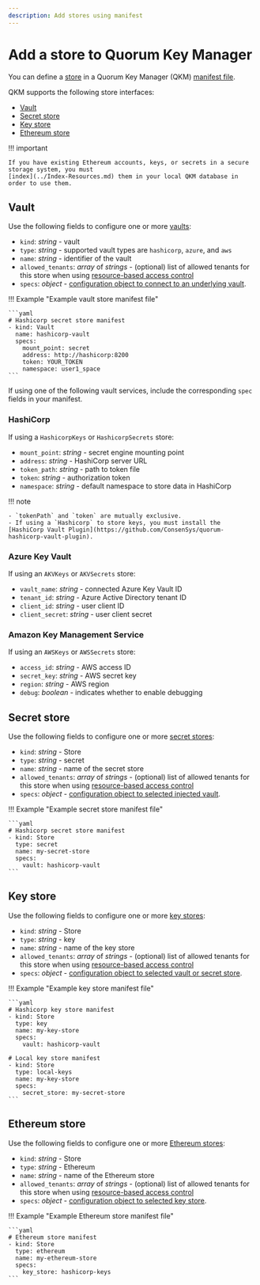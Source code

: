 ```yaml
---
description: Add stores using manifest
---
```


# Add a store to Quorum Key Manager

You can define a [store](../../Concepts/Stores.md) in a Quorum Key Manager (QKM) [manifest file](Overview.md).

QKM supports the following store interfaces:

- [Vault](#vault)
- [Secret store](#secret-store)
- [Key store](#key-store)
- [Ethereum store](#ethereum-store)

!!! important

    If you have existing Ethereum accounts, keys, or secrets in a secure storage system, you must
    [index](../Index-Resources.md) them in your local QKM database in order to use them.

## Vault

Use the following fields to configure one or more [vaults](../../Concepts/Stores.md#vault):

- `kind`: *string* - vault
- `type`: *string* - supported vault types are `hashicorp`, `azure`, and `aws`
- `name`: *string* - identifier of the vault
- `allowed_tenants`: *array* of *strings* - (optional) list of allowed tenants for this store when using
  [resource-based access control](../../Concepts/Authorization.md#resource-based-access-control)
- `specs`: *object* - [configuration object to connect to an underlying vault](#vault-configuration).

!!! Example "Example vault store manifest file"

    ```yaml
    # Hashicorp secret store manifest
    - kind: Vault
      name: hashicorp-vault
      specs:
        mount_point: secret
        address: http://hashicorp:8200
        token: YOUR_TOKEN
        namespace: user1_space
    ```

If using one of the following vault services, include the corresponding `spec` fields in your manifest.

### HashiCorp

If using a `HashicorpKeys` or `HashicorpSecrets` store:

- `mount_point`: *string* - secret engine mounting point
- `address`: *string* - HashiCorp server URL
- `token_path`: *string* - path to token file
- `token`: *string* - authorization token
- `namespace`: *string* - default namespace to store data in HashiCorp

!!! note

    - `tokenPath` and `token` are mutually exclusive.
    - If using a `Hashicorp` to store keys, you must install the [HashiCorp Vault Plugin](https://github.com/ConsenSys/quorum-hashicorp-vault-plugin).

### Azure Key Vault

If using an `AKVKeys` or `AKVSecrets` store:

- `vault_name`: *string* - connected Azure Key Vault ID
- `tenant_id`: *string* - Azure Active Directory tenant ID
- `client_id`: *string* - user client ID
- `client_secret`: *string* - user client secret

### Amazon Key Management Service

If using an `AWSKeys` or `AWSSecrets` store:

- `access_id`: *string* - AWS access ID
- `secret_key`: *string* - AWS secret key
- `region`: *string* - AWS region
- `debug`: *boolean* - indicates whether to enable debugging

## Secret store

Use the following fields to configure one or more [secret stores](../../Concepts/Stores.md#secret-store):

- `kind`: *string* - Store
- `type`: *string* - secret
- `name`: *string* - name of the secret store
- `allowed_tenants`: *array* of *strings* - (optional) list of allowed tenants for this store when using
  [resource-based access control](../../Concepts/Authorization.md#resource-based-access-control)
- `specs`: *object* - [configuration object to selected injected vault](#vault-configuration).

!!! Example "Example secret store manifest file"

    ```yaml
    # Hashicorp secret store manifest
    - kind: Store
      type: secret
      name: my-secret-store
      specs:
        vault: hashicorp-vault
    ```

## Key store

Use the following fields to configure one or more [key stores](../../Concepts/Stores.md#key-store):

- `kind`: *string* - Store
- `type`: *string* - key
- `name`: *string* - name of the key store
- `allowed_tenants`: *array* of *strings* - (optional) list of allowed tenants for this store when using
  [resource-based access control](../../Concepts/Authorization.md#resource-based-access-control)
- `specs`: *object* - [configuration object to selected vault or secret store](#vault-configuration).

!!! Example "Example key store manifest file"

    ```yaml
    # Hashicorp key store manifest
    - kind: Store
      type: key
      name: my-key-store
      specs:
        vault: hashicorp-vault

    # Local key store manifest
    - kind: Store
      type: local-keys
      name: my-key-store
      specs:
        secret_store: my-secret-store
    ```

## Ethereum store

Use the following fields to configure one or more [Ethereum stores](../../Concepts/Stores.md#ethereum-store):

- `kind`: *string* - Store
- `type`: *string* - Ethereum
- `name`: *string* - name of the Ethereum store
- `allowed_tenants`: *array* of *strings* - (optional) list of allowed tenants for this store when using
  [resource-based access control](../../Concepts/Authorization.md#resource-based-access-control)
- `specs`: *object* - [configuration object to selected key store](#vault-configuration).

!!! Example "Example Ethereum store manifest file"

    ```yaml
    # Ethereum store manifest
    - kind: Store
      type: ethereum
      name: my-ethereum-store
      specs:
        key_store: hashicorp-keys
    ```
